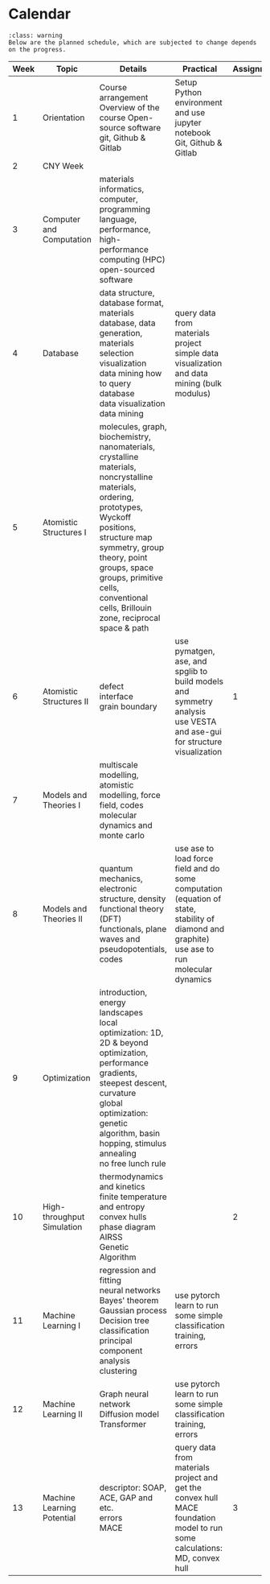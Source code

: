 # Calendar

```{admonition} Content is subjected to change
:class: warning
Below are the planned schedule, which are subjected to change depends on the progress.
```

| **Week** | **Topic** | **Details** | **Practical** | **Assignment**| **Quiz**| 
|----------|------------|-------------|---------------|---|---|
| 1 | Orientation |Course arrangement <br> Overview of the course Open-source software<br> git, Github & Gitlab | Setup Python environment and use jupyter notebook<br>Git, Github & Gitlab | | |
| 2 | CNY Week |  |   | | |
| 3 | Computer and Computation |  materials informatics, computer, programming language, performance, high-performance computing (HPC)<br> open-sourced software |   | | |
| 4 | Database|  data structure, database format, materials database, data generation, materials selection<br> visualization<br> data mining  how to query database<br> data visualization<br> data mining |  query data from materials project<br> simple data visualization and data mining (bulk modulus)| | |
| 5 | Atomistic Structures I |  molecules, graph, biochemistry, nanomaterials, crystalline materials, noncrystalline materials, ordering, prototypes, Wyckoff positions, structure map<br> symmetry, group theory, point groups, space groups, primitive cells, conventional cells, Brillouin zone, reciprocal space & path | | | |
| 6 | Atomistic Structures II |  defect<br> interface<br> grain boundary |  use pymatgen, ase, and spglib to build models and symmetry analysis<br> use VESTA and ase-gui for structure visualization | 1 | 1|
| 7 | Models and Theories I |  multiscale modelling, atomistic modelling, force field, codes<br> molecular dynamics and monte carlo | | |2|
| 8 | Models and Theories II |  quantum mechanics, electronic structure, density functional theory (DFT)<br> functionals, plane waves and pseudopotentials, codes |  use ase to load force field and do some computation (equation of state, stability of diamond and graphite)<br> use ase to run molecular dynamics | | |
| 9 | Optimization |  introduction, energy landscapes<br> local optimization: 1D, 2D & beyond optimization, performance<br> gradients, steepest descent, curvature<br> global optimization: genetic algorithm, basin hopping, stimulus annealing<br> no free lunch rule | | | 3|
| 10 | High-throughput Simulation |  thermodynamics and kinetics<br> finite temperature and entropy<br> convex hulls<br> phase diagram<br> AIRSS<br> Genetic Algorithm | |2 | |
| 11 | Machine Learning I |  regression and fitting<br> neural networks<br> Bayes' theorem<br> Gaussian process  Decision tree<br> classification<br> principal component analysis<br> clustering |  use pytorch learn to run some simple classification<br>training, errors | | 4|
| 12 | Machine Learning II |  Graph neural network<br> Diffusion model <br> Transformer |  use pytorch learn to run some simple classification<br>training, errors | | |
| 13 | Machine Learning Potential |  descriptor: SOAP, ACE, GAP and etc.<br>  errors<br>  MACE |  query data from materials project and get the convex hull<br> MACE foundation model to run some calculations: MD, convex hull | 3 | 5|
